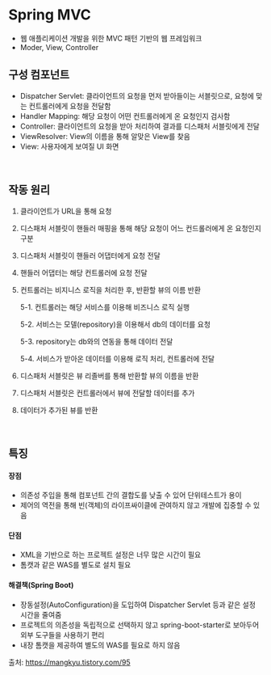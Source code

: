# Spring MVC

- 웹 애플리케이션 개발을 위한 MVC 패턴 기반의 웹 프레임워크
- Moder, View, Controller

## 구성 컴포넌트

- Dispatcher Servlet: 클라이언트의 요청을 먼저 받아들이는 서블릿으로, 요청에 맞는 컨트롤러에게 요청을 전달함
- Handler Mapping: 해당 요청이 어떤 컨트롤러에게 온 요청인지 검사함
- Controller: 클라이언트의 요청을 받아 처리하여 결과를 디스패처 서블릿에게 전달
- ViewResolver: View의 이름을 통해 알맞은 View를 찾음
- View: 사용자에게 보여질 UI 화면

<br />

## 작동 원리

1. 클라이언트가 URL을 통해 요청

2. 디스패처 서블릿이 핸들러 매핑을 통해 해당 요청이 어느 컨드롤러에게 온 요청인지 구분

3. 디스패처 서블릿이 핸들러 어댑터에게 요청 전달

4. 핸들러 어댑터는 해당 컨트롤러에 요청 전달

5. 컨트롤러는 비지니스 로직을 처리한 후, 반환할 뷰의 이름 반환

   5-1. 컨트롤러는 해당 서비스를 이용해 비즈니스 로직 실행

   5-2. 서비스는 모델(repository)을 이용해서 db의 데이터를 요청

   5-3. repository는 db와의 연동을 통해 데이터 전달

   5-4. 서비스가 받아온 데이터를 이용해 로직 처리, 컨트롤러에 전달

6. 디스패처 서블릿은 뷰 리졸버를 통해 반환할 뷰의 이름을 반환

7. 디스패처 서블릿은 컨트롤러에서 뷰에 전달할 데이터를 추가

8. 데이터가 추가된 뷰를 반환

<br />

## 특징

#### 장점

- 의존성 주입을 통해 컴포넌트 간의 결합도를 낮출 수 있어 단위테스트가 용이
- 제어의 역전을 통해 빈(객체)의 라이프싸이클에 관여하지 않고 개발에 집중할 수 있음

#### 단점

- XML을 기반으로 하는 프로젝트 설정은 너무 많은 시간이 필요
- 톰캣과 같은 WAS를 별도로 설치 필요

#### 해결책(Spring Boot)

- 장동설정(AutoConfiguration)을 도입하여 Dispatcher Servlet 등과 같은 설정 시간을 줄여줌
- 프로젝트의 의존성을 독립적으로 선택하지 않고 spring-boot-starter로 보아두어 외부 도구들을 사용하기 편리
- 내장 톰캣을 제공하여 별도의 WAS를 필요로 하지 않음



출처: https://mangkyu.tistory.com/95